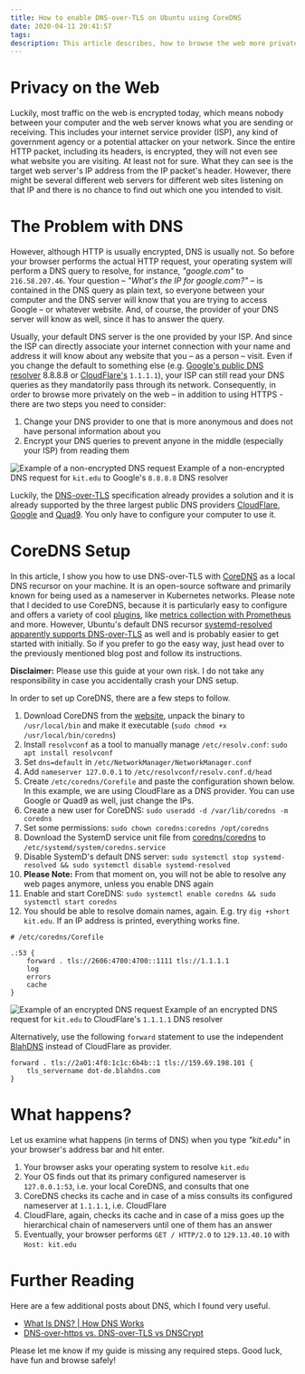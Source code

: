 ```yaml
---
title: How to enable DNS-over-TLS on Ubuntu using CoreDNS
date: 2020-04-11 20:41:57
tags:
description: This article describes, how to browse the web more privately using DNS-over-TLS. Therefore, it is shown how to set up CoreDNS on a Ubuntu machine.
---
```


# Privacy on the Web
Luckily, most traffic on the web is encrypted today, which means nobody between your computer and the web server knows what you are sending or receiving. This includes your internet service provider (ISP), any kind of government agency or a potential attacker on your network. Since the entire HTTP packet, including its headers, is encrypted, they will not even see what website you are visiting. At least not for sure. What they can see is the target web server's IP address from the IP packet's header. However, there might be several different web servers for different web sites listening on that IP and there is no chance to find out which one you intended to visit.

# The Problem with DNS
However, although HTTP is usually encrypted, DNS is usually not. So before your browser performs the actual HTTP request, your operating system will perform a DNS query to resolve, for instance, _"google.com"_ to `216.58.207.46`. Your question – _"What's the IP for google.com?"_ – is contained in the DNS query as plain text, so everyone between your computer and the DNS server will know that you are trying to access Google – or whatever website. And, of course, the provider of your DNS server will know as well, since it has to answer the query.

Usually, your default DNS server is the one provided by your ISP. And since the ISP can directly associate your internet connection with your name and address it will know about any website that you – as a person – visit. Even if you change the default to something else (e.g. [Google's public DNS resolver](https://developers.google.com/speed/public-dns/) 8.8.8.8 or [CloudFlare's](https://1.1.1.1/) `1.1.1.1`), your ISP can still read your DNS queries as they mandatorily pass through its network. Consequently, in order to browse more privately on the web – in addition to using HTTPS - there are two steps you need to consider:

1. Change your DNS provider to one that is more anonymous and does not have personal information about you
2. Encrypt your DNS queries to prevent anyone in the middle (especially your ISP) from reading them

![Example of a non-encrypted DNS request](images/dns1.png)
Example of a non-encrypted DNS request for `kit.edu` to Google's `8.8.8.8` DNS resolver 

Luckily, the [DNS-over-TLS](https://en.wikipedia.org/wiki/DNS_over_TLS) specification already provides a solution and it is already supported by the three largest public DNS providers [CloudFlare](https://1.1.1.1/), [Google](https://developers.google.com/speed/public-dns/) and [Quad9](https://www.quad9.net/). You only have to configure your computer to use it.

# CoreDNS Setup
In this article, I show you how to use DNS-over-TLS with [CoreDNS](https://coredns.io/) as a local DNS recursor on your machine. It is an open-source software and primarily known for being used as a nameserver in Kubernetes networks. Please note that I decided to use CoreDNS, because it is particularly easy to configure and offers a variety of cool [plugins](https://coredns.io/plugins/), like [metrics collection with Prometheus](https://coredns.io/plugins/metrics/) and more. However, Ubuntu's default DNS recursor [systemd-resolved apparently supports DNS-over-TLS](https://www.internetsociety.org/blog/2018/12/dns-privacy-in-linux-systemd/) as well and is probably easier to get started with initially. So if you prefer to go the easy way, just head over to the previously mentioned blog post and follow its instructions.

**Disclaimer:** Please use this guide at your own risk. I do not take any responsibility in case you accidentally crash your DNS setup.

In order to set up CoreDNS, there are a few steps to follow.

1. Download CoreDNS from the [website](https://coredns.io), unpack the binary to `/usr/local/bin` and make it executable (`sudo chmod +x /usr/local/bin/coredns`)
2. Install `resolvconf` as a tool to manually manage `/etc/resolv.conf`: `sudo apt install resolvconf`  
3. Set `dns=default` in `/etc/NetworkManager/NetworkManager.conf`
4. Add `nameserver 127.0.0.1` to `/etc/resolvconf/resolv.conf.d/head`
5. Create `/etc/coredns/Corefile` and paste the configuration shown below. In this example, we are using CloudFlare as a DNS provider. You can use Google or Quad9 as well, just change the IPs.
6. Create a new user for CoreDNS: `sudo useradd -d /var/lib/coredns -m coredns`
7. Set some permissions: `sudo chown coredns:coredns /opt/coredns`
8. Download the SystemD service unit file from [coredns/coredns](https://github.com/coredns/deployment/tree/master/systemd) to `/etc/systemd/system/coredns.service`
9. Disable SystemD's default DNS server: `sudo systemctl stop systemd-resolved && sudo systemctl disable systemd-resolved`
  1. **Please Note:** From that moment on, you will not be able to resolve any web pages anymore, unless you enable DNS again
10. Enable and start CoreDNS: `sudo systemctl enable coredns && sudo systemctl start coredns`
11. You should be able to resolve domain names, again. E.g. try `dig +short kit.edu`. If an IP address is printed, everything works fine.

```
# /etc/coredns/Corefile

.:53 {
    forward . tls://2606:4700:4700::1111 tls://1.1.1.1
    log
    errors
    cache
}
```

![Example of an encrypted DNS request](images/dns2.png)
Example of an encrypted DNS request for `kit.edu` to CloudFlare's `1.1.1.1` DNS resolver

Alternatively, use the following `forward` statement to use the independent [BlahDNS](https://blahdns.com) instead of CloudFlare as provider.

```
forward . tls://2a01:4f8:1c1c:6b4b::1 tls://159.69.198.101 {
    tls_servername dot-de.blahdns.com
}
```

# What happens?
Let us examine what happens (in terms of DNS) when you type _"kit.edu"_ in your browser's address bar and hit enter.

1. Your browser asks your operating system to resolve `kit.edu`
2. Your OS finds out that its primary configured nameserver is `127.0.0.1:53`, i.e. your local CoreDNS, and consults that one
3. CoreDNS checks its cache and in case of a miss consults its configured nameserver at `1.1.1.1`, i.e. CloudFlare
4. CloudFlare, again, checks its cache and in case of a miss goes up the hierarchical chain of nameservers until one of them has an answer
5. Eventually, your browser performs `GET / HTTP/2.0` to `129.13.40.10` with `Host: kit.edu`

# Further Reading
Here are a few additional posts about DNS, which I found very useful.

* [What Is DNS? | How DNS Works](https://www.cloudflare.com/learning/dns/what-is-dns/)
* [DNS-over-https vs. DNS-over-TLS vs DNSCrypt](https://www.reddit.com/r/privacy/comments/89pr15/dnsoverhttps_vs_dns_overtls_vs_dnscrypt/dwsosjr?utm_source=share&utm_medium=web2x)

Please let me know if my guide is missing any required steps. Good luck, have fun and browse safely!